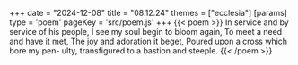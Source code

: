 +++
date = "2024-12-08"
title = "08.12.24"
themes = ["ecclesia"]
[params]
  type = 'poem'
  pageKey = 'src/poem.js'
+++
{{< poem >}}
In service and by service of his people,
I see my soul begin to bloom again,
To meet a need and have it met,
The joy and adoration it beget,
Poured upon a cross which bore my pen-
ulty, transfigured to a bastion and steeple.
{{< /poem >}}